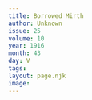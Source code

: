 ```yaml
---
title: Borrowed Mirth
author: Unknown
issue: 25
volume: 10
year: 1916
month: 43
day: V
tags:
layout: page.njk
image:
---
```





